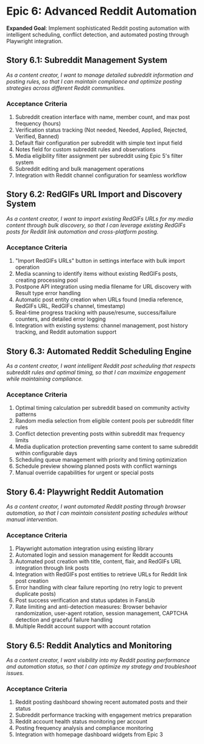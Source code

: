# Epic 6: Advanced Reddit Automation

**Expanded Goal**: Implement sophisticated Reddit posting automation with intelligent scheduling, conflict detection, and automated posting through Playwright integration.

## Story 6.1: Subreddit Management System

_As a content creator, I want to manage detailed subreddit information and posting rules, so that I can maintain compliance and optimize posting strategies across different Reddit communities._

### Acceptance Criteria

1. Subreddit creation interface with name, member count, and max post frequency (hours)
2. Verification status tracking (Not needed, Needed, Applied, Rejected, Verified, Banned)
3. Default flair configuration per subreddit with simple text input field
4. Notes field for custom subreddit rules and observations
5. Media eligibility filter assignment per subreddit using Epic 5's filter system
6. Subreddit editing and bulk management operations
7. Integration with Reddit channel configuration for seamless workflow

## Story 6.2: RedGIFs URL Import and Discovery System

_As a content creator, I want to import existing RedGIFs URLs for my media content through bulk discovery, so that I can leverage existing RedGIFs posts for Reddit link automation and cross-platform posting._

### Acceptance Criteria

1. "Import RedGIFs URLs" button in settings interface with bulk import operation
2. Media scanning to identify items without existing RedGIFs posts, creating processing pool
3. Postpone API integration using media filename for URL discovery with Result type error handling
4. Automatic post entity creation when URLs found (media reference, RedGIFs URL, RedGIFs channel, timestamp)
5. Real-time progress tracking with pause/resume, success/failure counters, and detailed error logging
6. Integration with existing systems: channel management, post history tracking, and Reddit automation support

## Story 6.3: Automated Reddit Scheduling Engine

_As a content creator, I want intelligent Reddit post scheduling that respects subreddit rules and optimal timing, so that I can maximize engagement while maintaining compliance._

### Acceptance Criteria

1. Optimal timing calculation per subreddit based on community activity patterns
2. Random media selection from eligible content pools per subreddit filter rules
3. Conflict detection preventing posts within subreddit max frequency limits
4. Media duplication protection preventing same content to same subreddit within configurable days
5. Scheduling queue management with priority and timing optimization
6. Schedule preview showing planned posts with conflict warnings
7. Manual override capabilities for urgent or special posts

## Story 6.4: Playwright Reddit Automation

_As a content creator, I want automated Reddit posting through browser automation, so that I can maintain consistent posting schedules without manual intervention._

### Acceptance Criteria

1. Playwright automation integration using existing library
2. Automated login and session management for Reddit accounts
3. Automated post creation with title, content, flair, and RedGIFs URL integration through link posts
4. Integration with RedGIFs post entities to retrieve URLs for Reddit link post creation
5. Error handling with clear failure reporting (no retry logic to prevent duplicate posts)
6. Post success verification and status updates in FansLib
7. Rate limiting and anti-detection measures: Browser behavior randomization, user-agent rotation, session management, CAPTCHA detection and graceful failure handling
8. Multiple Reddit account support with account rotation

## Story 6.5: Reddit Analytics and Monitoring

_As a content creator, I want visibility into my Reddit posting performance and automation status, so that I can optimize my strategy and troubleshoot issues._

### Acceptance Criteria

1. Reddit posting dashboard showing recent automated posts and their status
2. Subreddit performance tracking with engagement metrics preparation
3. Reddit account health status monitoring per account
4. Posting frequency analysis and compliance monitoring
5. Integration with homepage dashboard widgets from Epic 3
